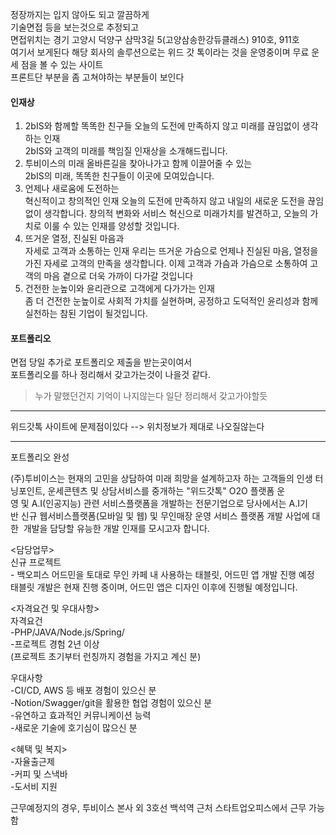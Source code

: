 정장까지는 입지 않아도 되고 깔끔하게  
기술면접 등을 보는것으로 추정되고  
면접위치는 경기 고양시 덕양구 삼막3길 5(고양삼송한강듀클래스) 910호, 911호  
여기서 보게된다 해당 회사의 솔루션으로는 위드 갓 톡이라는 것을 운영중이며 무료 운세 점을 볼 수 있는 사이트  
프론트단 부분을 좀 고쳐야하는 부분들이 보인다  

#### 인재상
1. 2bIS와 함께할 똑똑한 친구들
오늘의 도전에 만족하지 않고 미래를 끊임없이 생각하는 인재  
2bIS와 고객의 미래를 책임질 인재상을 소개해드립니다.  
2. 투비이스의 미래
올바른길을 찾아나가고 함께 이끌어줄 수 있는  
2bIS의 미래, 똑똑한 친구들이 이곳에 모여있습니다.  
3. 언제나 새로움에 도전하는  
혁신적이고 창의적인 인재
오늘의 도전에 만족하지 않고 내일의 새로운 도전을 끊임없이 생각합니다. 창의적 변화와 서비스 혁신으로 미래가치를 발견하고, 오늘의 가치로 이룰 수 있는 인재를 양성할 것입니다.  
4. 뜨거운 열정, 진실된 마음과  
자세로 고객과 소통하는 인재
우리는 뜨거운 가슴으로 언제나 진실된 마음, 열정을 가진 자세로 고객의 만족을 생각합니다. 이제 고객과 가슴과 가슴으로 소통하여 고객의 마음 곁으로 더욱 가까이 다가갈 것입니다  
5. 건전한 눈높이와 윤리관으로 고객에게 다가가는 인재  
좀 더 건전한 눈높이로 사회적 가치를 실현하며, 공정하고 도덕적인 윤리성과 함께 실천하는 참된 기업이 될것입니다.  

#### 포트폴리오
면접 당일 추가로 포트폴리오 제출을 받는곳이여서  
포트폴리오를 하나 정리해서 갖고가는것이 나을것 같다.

>누가 말했던건지 기억이 나지않는다 일단 정리해서 갖고가야할듯

---

위드갓톡 사이트에 문제점이있다 --> 위치정보가 제대로 나오질않는다

---

포트폴리오 완성

(주)투비이스는 현재의 고민을 상담하여 미래 희망을 설계하고자 하는 고객들의 인생 터닝포인트, 운세콘텐츠 및 상담서비스를 중개하는 "위드갓톡" O2O 플랫폼 운영 및 A.I(인공지능) 관련 서비스플랫폼을 개발하는 전문기업으로 당사에서는 A.I기반 신규 웹서비스플랫폼(모바일 및 웹) 및 무인매장 운영 서비스 플랫폼 개발 사업에 대한  개발을 담당할 유능한 개발 인재를 모시고자 합니다.  
  
<담당업무>  
신규 프로젝트  
- 백오피스 어드민을 토대로 무인 카페 내 사용하는 태블릿, 어드민 앱 개발 진행 예정  
태블릿 개발은 현재 진행 중이며, 어드민 앱은 디자인 이후에 진행될 예정입니다.  
  
<자격요건 및 우대사항>  
자격요건  
-PHP/JAVA/Node.js/Spring/  
-프로젝트 경험 2년 이상  
(프로젝트 초기부터 런칭까지 경험을 가지고 계신 분)  
  
우대사항  
-CI/CD, AWS 등 배포 경험이 있으신 분  
-Notion/Swagger/git을 활용한 협업 경험이 있으신 분  
-유연하고 효과적인 커뮤니케이션 능력  
-새로운 기술에 호기심이 많으신 분  
  
<혜택 및 복지>  
-자율출근제  
-커피 및 스낵바  
-도서비 지원  
  
근무예정지의 경우, 투비이스 본사 외 3호선 백석역 근처 스타트업오피스에서 근무 가능함